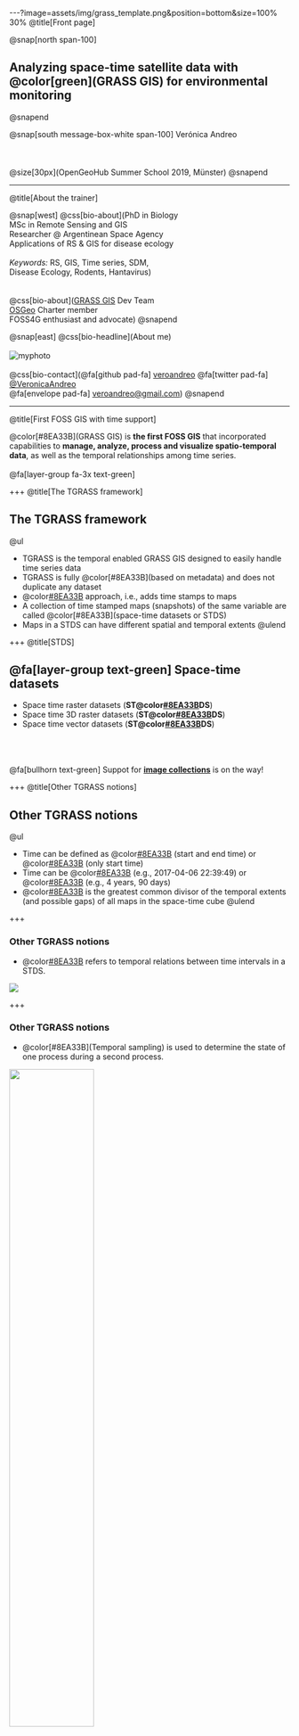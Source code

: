 ---?image=assets/img/grass_template.png&position=bottom&size=100% 30%
@title[Front page]

@snap[north span-100]
<br>
<h2>Analyzing space-time satellite data with @color[green](GRASS GIS) for environmental monitoring</h2>
@snapend

@snap[south message-box-white span-100]
Verónica Andreo
<br><br><br><br>
@size[30px](OpenGeoHub Summer School 2019, M&uuml;nster)
@snapend


---
@title[About the trainer]

@snap[west]
@css[bio-about](PhD in Biology<br>MSc in Remote Sensing and GIS<br>Researcher @ Argentinean Space Agency<br>Applications of RS & GIS for disease ecology<br><br><i>Keywords:</i> RS, GIS, Time series, SDM,<br>Disease Ecology, Rodents, Hantavirus)
<br><br><br>
@css[bio-about](<a href="https://grass.osgeo.org/">GRASS GIS</a> Dev Team<br><a href="https://www.osgeo.org/">OSGeo</a> Charter member<br>FOSS4G enthusiast and advocate)
@snapend

@snap[east]
@css[bio-headline](About me)
<br><br>
![myphoto](assets/img/vero_round_small.png)
<br><br>
@css[bio-contact](@fa[github pad-fa] <a href="https://github.com/veroandreo/">veroandreo</a> @fa[twitter pad-fa] <a href="https://twitter.com/VeronicaAndreo">@VeronicaAndreo</a><br>@fa[envelope pad-fa] veroandreo@gmail.com)
@snapend


---
@title[First FOSS GIS with time support]

@color[#8EA33B](GRASS GIS) is **the first FOSS GIS** that incorporated
capabilities to **manage, analyze, process and visualize spatio-temporal
data**, as well as the temporal relationships among time series.
<br><br>
@fa[layer-group fa-3x text-green]


+++
@title[The TGRASS framework]

## The TGRASS framework

@ul
- TGRASS is the temporal enabled GRASS GIS designed to easily handle time series data
- TGRASS is fully @color[#8EA33B](based on metadata) and does not duplicate any dataset
- @color[#8EA33B](Snapshot) approach, i.e., adds time stamps to maps
- A collection of time stamped maps (snapshots) of the same variable are called @color[#8EA33B](space-time datasets or STDS)
- Maps in a STDS can have different spatial and temporal extents
@ulend

<!---
TGRASS uses an SQL database to store the temporal and spatial extension
of STDS, as well as the topological relationships among maps and among
STDS in each mapset.
--->


+++
@title[STDS]

## @fa[layer-group text-green] Space-time datasets

- Space time raster datasets (**ST@color[#8EA33B](R)DS**)
- Space time 3D raster datasets (**ST@color[#8EA33B](R3)DS**)
- Space time vector datasets (**ST@color[#8EA33B](V)DS**)

<br><br><br>
@fa[bullhorn text-green] Suppot for [**image collections**](https://github.com/OSGeo/grass/pull/63) is on the way! 


+++
@title[Other TGRASS notions]

## Other TGRASS notions

@ul
- Time can be defined as @color[#8EA33B](intervals) (start and end time) or @color[#8EA33B](instances) (only start time)
- Time can be @color[#8EA33B](absolute) (e.g., 2017-04-06 22:39:49) or @color[#8EA33B](relative) (e.g., 4 years, 90 days)
- @color[#8EA33B](Granularity) is the greatest common divisor of the temporal extents (and possible gaps) of all maps in the space-time cube
@ulend


+++
### Other TGRASS notions

- @color[#8EA33B](Topology) refers to temporal relations between time intervals in a STDS.

<img src="assets/img/temp_relation.png">


+++
### Other TGRASS notions

- @color[#8EA33B](Temporal sampling) is used to determine the state of one process during a second process.

<img src="assets/img/temp_samplings.png" width="55%">


+++
@title[Temporal modules]

## @fa[tools text-green] Spatio-temporal modules

- @color[#8EA33B](**t.\***): General modules to handle STDS of all types
- @color[#8EA33B](**t.rast.\***): Modules that deal with STRDS
- @color[#8EA33B](**t.rast3d.\***): Modules that deal with STR3DS
- @color[#8EA33B](**t.vect.\***): Modules that deal with STVDS


---?image=assets/img/grass_template.png&position=bottom&size=100% 30%
@title[TGRASS workflow]

## TGRASS framework and workflow


+++?image=assets/img/tgrass_flowchart.png&position=center&size=auto 93%


---?image=assets/img/grass_template.png&position=bottom&size=100% 30%
@title[Hands-on to TGRASS]

## Hands-on to raster time series in GRASS GIS


---
@snap[north-west span-60]
<h3>Overview</h3>
@snapend

@snap[west span-100]
<br><br>
@ol[](false)
- Data for the session
- Create time series and register maps
- Convert from K to Celsius
- Temporal operations
- Temporal aggregations
- Climatologies and anomalies
- Zonal statistics and SUHI
@olend
@snapend


---
@title[Sample location and code]

@snap[north span-100]
### Ad-hoc sample location: North Carolina
@snapend

@snap[west span-60]
<br>
@ul[](false)
- Download the [**North Carolina location**](https://github.com/veroandreo/grass_opengeohub2019/raw/master/data/nc_basic_ogh_2019.zip)
- Create a folder in your `$HOME` directory (or Documents) and name it `grassdata`
- Unzip the file `nc_basic_ogh_2019.zip` within `grassdata`
- Download the [script](https://raw.githubusercontent.com/veroandreo/grass_opengeohub2019/master/code/lst_time_series_code.sh) to follow the session
@ulend
@snapend

@snap[east span-40]
<br><br>
<iframe width="425" height="350" frameborder="0" scrolling="no" marginheight="0" marginwidth="0" src="https://www.openstreetmap.org/export/embed.html?bbox=-92.32910156250001%2C31.297327991404266%2C-73.98193359375001%2C38.89103282648846&amp;layer=mapnik" style="border: 1px solid black"></iframe><br/><small><a href="https://www.openstreetmap.org/#map=7/35.183/-83.156">View Larger Map</a></small>
@snapend


+++
@title[Sample mapset and code]

@snap[north span-100]
### Data for the session</h3>
@snapend

@snap[west span-50]
@ul[](false)
- LST Day from <a href="https://lpdaac.usgs.gov/products/mod11b3v006/">MOD11B3 Collection 6</a>
- Tiled monthly composites (h11v05)
- Spatial resolution: 5600m
- Selected time period: 2015 - 2017 
@ulend
@snapend

@snap[east span-50]
![LST tile](assets/img/modis_lst_tile.png)
@snapend


---?image=assets/img/grass_template.png&position=bottom&size=100% 30%

## Let's start GRASS GIS! @fa[grin-hearts text-15 text-pink fa-spin]


---?code=code/lst_time_series_code.sh&lang=bash&title=Set computational region and apply MASK
@title[GRASS GIS first settings]

@[32-40](List raster maps and get info)
@[43-61](Set computational region)
@[63-67](Set a MASK to focus only on NC state)


---
@title[Create STRDS]

### Create a temporal dataset (STDS)

**[t.create](https://grass.osgeo.org/grass76/manuals/t.create.html)**
<br>
- Creates an SQLite container table in the temporal database 
- Handles huge amounts of maps by using the STDS as input 
- We need to specify:
  - *type of maps* (raster, raster3d or vector)
  - *type of time* (absolute or relative)


+++?code=code/lst_time_series_code.sh&lang=bash&title=Create a raster time series (STRDS)

@[70-75](Create the STRDS)
@[77-78](Check if the STRDS is created)
@[80-81](Get info about the STRDS)


---  
@title[Assign timestamps]

### Register maps into the STRDS

**[t.register](https://grass.osgeo.org/grass76/manuals/t.register.html)**
<br>
- Assigns time stamps to maps
- We need: 
  - the *empty STDS* as input, i.e., the container table, 
  - the *list of maps* to be registered, 
  - the *start date*,
  - *increment* option along with the *-i* flag for interval creation 

<br>
@size[20px](For more details, check the <a href="https://grass.osgeo.org/grass76/manuals/t.register.html">t.register</a> manual and related <a href="https://grasswiki.osgeo.org/wiki/Temporal_data_processing/maps_registration">map registration wiki</a> page.)

+++?code=code/lst_time_series_code.sh&lang=bash&title=Register maps in STRDS (assign time stamps)

@[84-89](Add time stamps to maps, i.e., register maps - *nix)
@[91-94](Add time stamps to maps, i.e., register maps - windows)
@[96-97](Check info again)
@[99-100](Check the list of maps in the STRDS)
@[102-103](Check min and max per map)
@[106-107](Graphical representation of the time series)


+++
@size[20px](Monthly LST for the period 2015-2017)

<br>
<img src="assets/img/g_gui_timeline_monthly.png" width="70%">

<br>
@size[20px](See <a href="https://grass.osgeo.org/grass76/manuals/g.gui.timeline.html">g.gui.timeline</a> manual page)


---
@title[Temporal algebra]

### Operations with temporal algebra

**[t.rast.algebra](https://grass.osgeo.org/grass76/manuals/t.rast.algebra.html)**
<br>
@ul[](false)
- Performs a wide range of temporal and spatial operations based on map's spatial and temporal topology 
@ul[](false)
  - Temporal operators: union, intersection, etc.
  - Temporal functions: *start_time()*, *start_doy()*, etc.
  - Spatial operators (subset of [r.mapcalc](https://grass.osgeo.org/grass76/manuals/r.mapcalc.html))
  - Temporal neighbourhood modifier: *[x,y,t]*
  - Other temporal functions like *tsnap()*, *buff_t()* or *tshift()*
@ulend
@ulend
**@size[30px](they can all be combined in complex expressions!!)** @fa[bomb] 


+++?code=code/lst_time_series_code.sh&lang=bash&title=From K*50 to Celsius using the temporal calculator

@[110-114](Re-scale data to degrees Celsius)
@[116-117](Check info)
@[120-127](LST time series plot for the city center of Raleigh)


+++
<img src="assets/img/g_gui_tplot_final.png" width="80%">

@size[24px](Point coordinates can be typed directly, copied from the map display or directly chosen from the main map display.)
<br><br>
@size[20px](For a single point, see <a href="https://grass.osgeo.org/grass76/manuals/g.gui.tplot.html">g.gui.tplot</a>. For a vector of points, see <a href="https://grass.osgeo.org/grass76/manuals/t.rast.what.html">t.rast.what</a>.)


---
@title[Selection and lists]

### Lists and selections

- **[t.list](https://grass.osgeo.org/grass76/manuals/t.list.html)** for listing STDS and maps registered in the temporal database,
- **[t.rast.list](https://grass.osgeo.org/grass76/manuals/t.rast.list.html)** for maps in raster time series, and
- **[t.vect.list](https://grass.osgeo.org/grass76/manuals/t.vect.list.html)** for maps in vector time series.

<!--- list of variables to use for query 
id, name, creator, mapset, temporal_type, creation_time, start_time, end_time, north, south, west, east, nsres, ewres, cols, rows, number_of_cells, min, max
id, name, layer, creator, mapset, temporal_type, creation_time, start_time, end_time, north, south, west, east, points, lines, boundaries, centroids, faces, kernels, primitives, nodes, areas, islands, holes, volumes
--->


+++?code=code/lst_time_series_code.sh&lang=bash&title=Listing examples

@[132-143](Maps with minimum value lower than or equal to 5)
@[145-158](Maps with maximum value higher than 30)
@[160-168](Maps between two given dates)
@[170-177](Maps from January)


---
@title[Temporal aggregation 1]

### Temporal aggregation 1: Using the full time series

**[t.rast.series](https://grass.osgeo.org/grass76/manuals/t.rast.series.html)**
<br>
- Aggregates full STRDS or parts of it using the *where* option
- Different methods available: average, minimum, maximum, median, mode, etc.


+++?code=code/lst_time_series_code.sh&lang=bash&title=Maximum and minimum LST in the past 3 years

@[202-204](Get maximum LST in the STRDS)
@[206-208](Get minimum LST in the STRDS)
@[210-211](Change color pallete to celsius)
@[214-220](Display the new maps with mapswipe and compare them to elevation)


+++
![mapswipe and lst max](assets/img/g_gui_mapswipe_lstmax.png)


+++
![mapswipe and lst min](assets/img/g_gui_mapswipe_lstmin.png)


---
@title[Temporal operations with time variables]

### Temporal operations using time variables

**[t.rast.mapcalc](https://grass.osgeo.org/grass76/manuals/t.rast.mapcalc.html)**
<br>
- Performs spatio-temporal mapcalc expressions
- It allows for *spatial and temporal operators*, as well as *internal variables* in the expression string
- The temporal variables include: *start_time(), end_time(), start_month(), start_doy()*, etc. 


+++?code=code/lst_time_series_code.sh&lang=bash&title=Which is the month of the maximum LST?

@[225-228](Get month of maximum LST)
@[230-231](Get basic info)
@[233-234](Get the earliest month in which the maximum appeared)
@[236-241](Remove month_max_lst strds)
@[244-247](Open a monitor)
@[249-250](Display raster map)
@[252-253](Display only boundary of vector map)
@[255-257](Add raster legend)
@[259-260](Add scale bar)
@[262-263](Add North arrow)
@[265-267](Add title text)


+++
![Month of maximum LST](assets/img/month_max_lst.png)


---
@title[Temporal aggregation 2]

### Temporal aggregation 2: using granularity

**[t.rast.aggregate](https://grass.osgeo.org/grass76/manuals/t.rast.aggregate.html)**
<br>
- Aggregates raster maps in STRDS with different **granularities** 
- *where* option allows to set specific dates for the aggregation
- Different methods available: average, minimum, maximum, median, mode, etc.


+++?code=code/lst_time_series_code.sh&lang=bash&title=From monthly to seasonal LST

@[270-276](3-month mean LST)
@[278-279](Check info)
@[281-296](Check map list)
@[336-339](Animation of seasonal LST time series)


+++
![Animation 3month LST](assets/img/3month_lst_anim_small.gif)

<br>
@size[20px](See <a href="https://grass.osgeo.org/grass76/manuals/g.gui.animation.html">g.gui.animation</a> manual for further options and tweaks)


---
> @fa[tasks] **Task**: Now that you know [t.rast.aggregate](https://grass.osgeo.org/grass76/manuals/t.rast.aggregate.html), 
> extract the month of maximum LST per year and then test if there's any positive or 
> negative trend, i.e., if maximum LST values are observed later or earlier with time (years)


+++
One solution could be...

<br><br>
```bash
t.rast.aggregate input=LST_Day_monthly_celsius \
  output=month_max_LST_per_year \
  basename=month_max_LST suffix=gran \
  method=max_raster granularity="1 year" 

t.rast.series input=month_max_LST_per_year \
  output=slope_month_max_LST \
  method=slope
```


+++
@img[span-70](assets/img/slope_max_lst_occurrence.png)


---
@title[Aggregation vs Climatology]

@snap[north span-100]
### Aggregation vs Climatology
@snapend

@snap[west span-45 fragment]
<img src="assets/img/aggregation.png">
<br>
Granularity aggregation
@snapend

@snap[east span-50 fragment]
<img src="assets/img/climatology.png">
<br>
Climatology-type aggregation
@snapend


+++?code=code/lst_time_series_code.sh&lang=bash&title=Monthly climatologies

@[344-347](January average LST)
@[349-354](Climatology for all months - *nix)
@[356-361](Climatology for all months - windows)


---
@title[Anomalies]

### Annual standardized anomalies
<br>

`\[
StdAnomaly_i = \frac{Average_i - Average}{SD}
\]`

<br>
We need:

- overall average and standard deviation
- annual averages


+++?code=code/lst_time_series_code.sh&lang=bash&title=Annual anomalies

@[366-368](Get general average)
@[370-372](Get general SD)
@[374-377](Get annual averages)
@[379-381](Estimate annual anomalies)
@[383-384](Set color table)
@[386-387](Animation)


+++
![Anomalies animation](assets/img/anomalies.gif)


---
@title[SUHI and zonal stats]

@snap[north span-100]
### Surface Urban Heat Island (SUHI)
@snapend

@snap[west span-60 text-09]
@ul[](false)
- Air temperature of an urban area is higher than that in nearby areas
- UHI has negative effects on water and air quality, biodiversity, human health, and climate
- SUHI is also highly related to health, since it influences UHI 
@ulend
@snapend

@snap[east span-40]
<br><br>
@img[span-90](https://res.mdpi.com/remotesensing/remotesensing-11-01212/article_deploy/html/images/remotesensing-11-01212-g002-550.jpg)
<br>
@size[16px](SUHI and surrounding rural area for Buenos Aires city. Source <a href="https://www.mdpi.com/2072-4292/11/10/1212/htm">Wu et al, 2019.</a>)
@snapend


+++
### Zonal statistics in raster time series

**[v.strds.stats](https://grass.osgeo.org/grass7/manuals/addons/v.strds.stats.html)**
<br>
- Allows to obtain spatially aggregated time series data for polygons in a vector map


+++?code=code/lst_time_series_code.sh&lang=bash&title=Summer SUHI for the city of Raleigh and surroundings

@[392-393](Install v.strds.stats add-on)
@[395-398](Extract summer average LST for Raleigh urban area)
@[409-412](Create outside buffer - 30km)
@[414-417](Create otside buffer - 15km)
@[419-423](Remove 15km buffer area from the 30km buffer area)


+++
@img[span-50](assets/img/suhi_buffers.png)

@size[20px](Raleigh city boundary and surrounding rural area)


+++?code=code/lst_time_series_code.sh&lang=bash&title=Summer SUHI for the city of Raleigh and surroundings

@[425-430](Extract zonal stats for Raleigh surroundings)
@[432-438](Take a look at summer average LST in Raleigh and surroundings)


+++
@title[GRASS and R to plot maps]

We will use **R** and **RStudio** to create a nice and easy plot with the resulting vector maps

<br>
@fa[download text-green] Download the [R code](https://raw.githubusercontent.com/veroandreo/grass_opengeohub2019/master/code/suhi_plot_R_code.r) for this part @fa[download text-green]

<br><br>
In the GRASS GIS terminal type:
<br><br>
`rstudio &`


+++?code=code/suhi_plot_R_code.r&lang=r&title=Plotting GRASS GIS maps in R

@[7-9](Load rgrass and sf libraries)
@[11-12](List vectors in grassdata)
@[14-17](Import GRASS GIS vector maps)
@[19-21](Remove extra columns)
@[23-24](Paste the 2 vectors together, columns are the same)
@[26-27](Quick sf plot)


+++
![sf map](assets/img/sf_plot.png)


+++?code=code/suhi_plot_R_code.r&lang=r&title=Plotting GRASS GIS maps in R

@[30-33](Using ggplot library)
@[35-42](Arrange data from wide to long format)
@[44-45](Replace values in YEAR column)
@[47-53](Plot)


+++
![ggplot2 map](assets/img/ggplot.png)


+++?code=code/suhi_plot_R_code.r&lang=r&title=Plotting GRASS GIS maps in R

@[56-57](Using tmap library)
@[59-62](Plot)


+++
![tmap map](assets/img/tmap.png)


+++?code=code/suhi_plot_R_code.r&lang=r&title=Plotting GRASS GIS maps in R

@[65-68](Quick visualization of maps and basemaps with mapview)


+++
@img[span-40](assets/img/raleigh_mapview1.png)
@img[span-40](assets/img/raleigh_mapview2.png)


---
@title[Questions]

## QUESTIONS?

<img src="assets/img/gummy-question.png" width="45%">


---
@title[Useful resources]

## Other (very) useful resources

- [Temporal data processing wiki](https://grasswiki.osgeo.org/wiki/Temporal_data_processing)
- [GRASS GIS and R for time series processing wiki](https://grasswiki.osgeo.org/wiki/Temporal_data_processing/GRASS_R_raster_time_series_processing)
- [GRASS GIS temporal workshop at NCSU](http://ncsu-geoforall-lab.github.io/grass-temporal-workshop/)
- [GRASS GIS workshop held in Jena 2018](http://training.gismentors.eu/grass-gis-workshop-jena-2018/index.html)
- [GRASS GIS course IRSAE 2018](http://training.gismentors.eu/grass-gis-irsae-winter-course-2018/index.html)
- [GRASS GIS course in Argentina 2018](https://gitlab.com/veroandreo/curso-grass-gis-rioiv)


---
@title[References]

## References

- Gebbert, S., Pebesma, E. (2014). *A temporal GIS for field based environmental modeling*. Environmental Modelling & Software, 53, 1-12. [DOI](https://doi.org/10.1016/j.envsoft.2013.11.001)
- Gebbert, S., Pebesma, E. (2017). *The GRASS GIS temporal framework*. International Journal of Geographical Information Science 31, 1273-1292. [DOI](http://dx.doi.org/10.1080/13658816.2017.1306862)
- Gebbert, S., Leppelt, T. and Pebesma, E. (2019). *A Topology Based Spatio-Temporal Map Algebra for Big Data Analysis*. Data, 4, 86. [DOI](https://doi.org/10.3390/data4020086)


---?image=assets/img/grass_sprint2018_bonn_fotowall_medium.jpg&size=cover

@transition[zoom]

<p style="color:white">Join and enjoy GRASS GIS!!</p>


---
@snap[north span-100]
<br>
**Thanks for your attention!!**
@snapend

@snap[south span-60]
@img[about-team-pic span-30](assets/img/vero_round_small.png)
<br>
Verónica Andreo
<br>
@css[bio-contact](@fa[github pad-fa] <a href="https://github.com/veroandreo/">veroandreo</a><br>@fa[twitter pad-fa] <a href="https://twitter.com/VeronicaAndreo">@VeronicaAndreo</a><br>@fa[envelope pad-fa] veroandreo@gmail.com)
<br><br>
@snapend


---
@snap[south span-50]
@size[18px](Presentation powered by)
<a href="https://gitpitch.com/">
<img src="assets/img/gitpitch_logo.png" width="30%"></a>
<br>
@snapend
